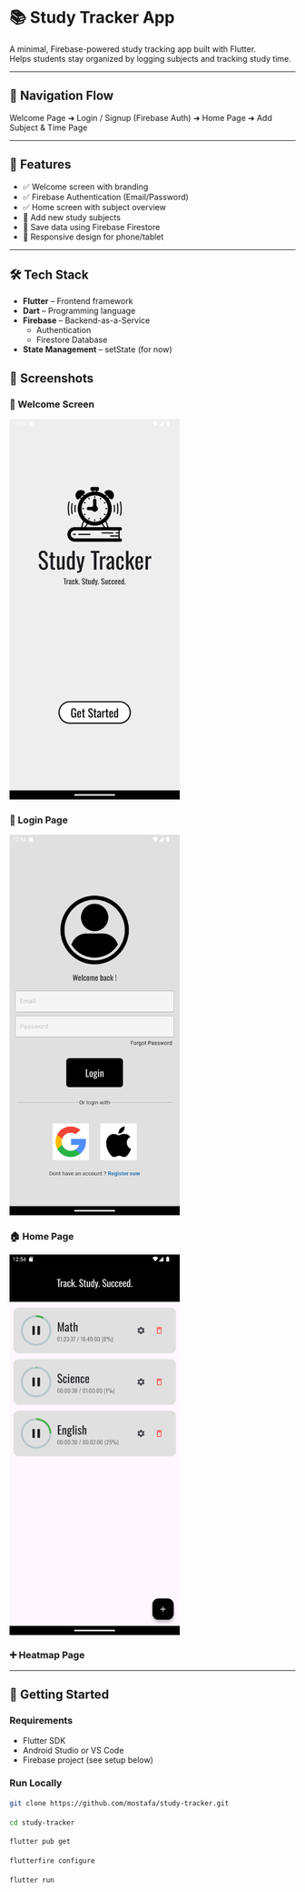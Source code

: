 # 📚 Study Tracker App

A minimal, Firebase-powered study tracking app built with Flutter.  
Helps students stay organized by logging subjects and tracking study time.

---

## 🧭 Navigation Flow

Welcome Page ➜ Login / Signup (Firebase Auth) ➜ Home Page ➜ Add Subject & Time Page

---

## 🚀 Features

- ✅ Welcome screen with branding
- ✅ Firebase Authentication (Email/Password)
- ✅ Home screen with subject overview
- 🔄 Add new study subjects
- 🔄 Save data using Firebase Firestore
- 🔄 Responsive design for phone/tablet

---

## 🛠️ Tech Stack

- **Flutter** – Frontend framework
- **Dart** – Programming language
- **Firebase** – Backend-as-a-Service
  - Authentication
  - Firestore Database
- **State Management** – setState (for now)

## 📱 Screenshots

### 👋 Welcome Screen
<img src="screenshots/WelcomeScreen.png" width="300"/>

### 🔐 Login Page
<img src="screenshots/LoginScreen.png" width="300"/>

### 🏠 Home Page
<img src="screenshots/HomeScreen.png" width="300"/>

### ➕ Heatmap Page



---

## 🔧 Getting Started

### Requirements

- Flutter SDK
- Android Studio or VS Code
- Firebase project (see setup below)

### Run Locally

```bash
git clone https://github.com/mostafa/study-tracker.git

cd study-tracker

flutter pub get

flutterfire configure

flutter run
